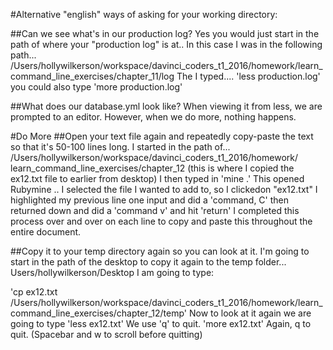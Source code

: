 #Alternative "english" ways of asking for your working directory:

##Can we see what's in our production log?
Yes you would just start in the path of where your "production log" is at..
In this case I was in the following path...
/Users/hollywilkerson/workspace/davinci_coders_t1_2016/homework/learn_command_line_exercises/chapter_11/log
The I typed....
'less production.log'
you could also type
'more production.log'



##What does our database.yml look like?
When viewing it from less, we are prompted to an editor. However, 
when we do more, nothing happens.



#Do More
##Open your text file again and repeatedly copy-paste the text so that it's 50-100 lines long.
I started in the path of...
/Users/hollywilkerson/workspace/davinci_coders_t1_2016/homework/
learn_command_line_exercises/chapter_12      (this is where I copied the ex12.txt file to earlier from desktop)
I then typed in 
'mine .'
This opened Rubymine .. I selected the file I wanted to add to, so I clickedon
"ex12.txt"
I highlighted my previous line one input and did a 'command, C'
then returned down and did a 
'command v' and hit 'return' 
I completed this process over and over on each line to copy and paste this throughout the entire document.  

##Copy it to your temp directory again so you can look at it.
I'm going to start in the path of the desktop to copy it again to the temp folder...
Users/hollywilkerson/Desktop
I am going to type:

'cp ex12.txt /Users/hollywilkerson/workspace/davinci_coders_t1_2016/homework/learn_command_line_exercises/chapter_12/temp'
Now to look at it again we are going to type
'less ex12.txt'
We use 'q' to quit.
'more ex12.txt'
Again, q to quit. (Spacebar and w to scroll before quitting)


